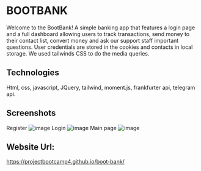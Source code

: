 # BOOTBANK

Welcome to the BootBank!  A simple banking app that features a login page and a full dashboard allowing users to track transactions, send money to their contact list, convert money and ask our support staff important questions.  User credentials are stored in the cookies and contacts in local storage.  We used tailwinds CSS to do the media queries.

## Technologies
Html, css, javascript, JQuery, tailwind, moment.js, frankfurter api, telegram api.

## Screenshots
Register
![image](https://user-images.githubusercontent.com/78193249/162638929-97c6b4c1-0b11-405b-bf79-03cf3b310447.png)
Login
![image](https://user-images.githubusercontent.com/78193249/162638947-c86f8c7d-bc42-48c8-af3e-cf17d2c6c230.png)
Main page
![image](https://user-images.githubusercontent.com/78193249/162638961-fd436c9e-6fae-44a2-906a-976f59ac8c99.png)

## Website Url: 
https://projectbootcamp4.github.io/boot-bank/

